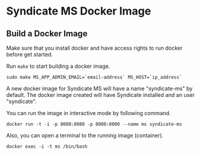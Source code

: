 # Syndicate MS Docker Image

Build a Docker Image
--------------------

Make sure that you install docker and have access rights to run docker before get started.

Run `make` to start building a docker image.
```
sudo make MS_APP_ADMIN_EMAIL=`email-address` MS_HOST=`ip_address`
```

A new docker image for Syndicate MS will have a name "syndicate-ms" by default. The docker image created will have Syndicate installed and an user "syndicate".

You can run the image in interactive mode by following command.
```
docker run -t -i -p 8080:8080 -p 8000:8000 --name ms syndicate-ms
```

Also, you can open a terminal to the running image (container).
```
docker exec -i -t ms /bin/bash
```
